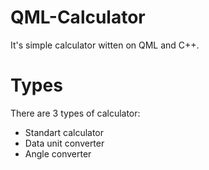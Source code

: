 # QML-Calculator
It's simple calculator witten on QML and C++.

# Types

  There are 3 types of calculator:
  - Standart calculator
  - Data unit converter
  - Angle converter
